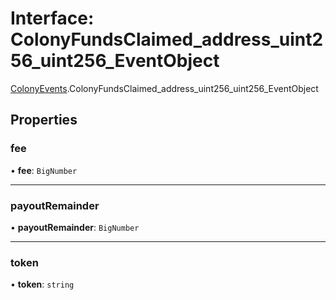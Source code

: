 # Interface: ColonyFundsClaimed\_address\_uint256\_uint256\_EventObject

[ColonyEvents](../modules/ColonyEvents.md).ColonyFundsClaimed_address_uint256_uint256_EventObject

## Properties

### fee

• **fee**: `BigNumber`

___

### payoutRemainder

• **payoutRemainder**: `BigNumber`

___

### token

• **token**: `string`
